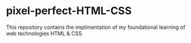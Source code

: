 # pixel-perfect-HTML-CSS

This repository contains the implimentation of my foundational learning of web technologies HTML & CSS.

